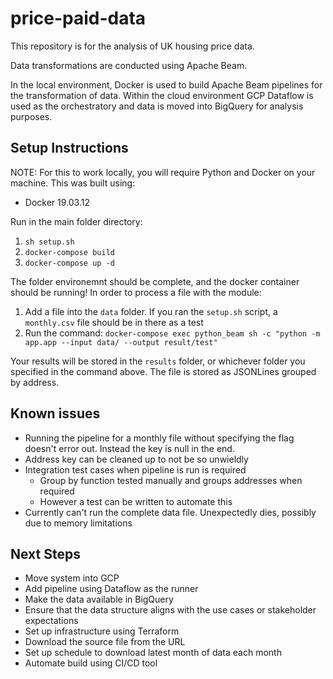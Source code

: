 # price-paid-data

This repository is for the analysis of UK housing price data.

Data transformations are conducted using Apache Beam.

In the local environment, Docker is used to build Apache Beam pipelines for the
transformation of data. Within the cloud environment GCP Dataflow is used as the
orchestratory and data is moved into BigQuery for analysis purposes.

## Setup Instructions

NOTE: For this to work locally, you will require Python and Docker on your
machine. This was built using:
- Docker 19.03.12

Run in the main folder directory:

1. `sh setup.sh`
2. `docker-compose build`
3. `docker-compose up -d`

The folder environemnt should be complete, and the docker container should be
running! In order to process a file with the module:

1. Add a file into the `data` folder. If you ran the `setup.sh` script, a
`monthly.csv` file should be in there as a test
2. Run the command: `docker-compose exec python_beam sh -c "python -m app.app --input data/ --output result/test"`

Your results will be stored in the `results` folder, or whichever folder you
specified in the command above. The file is stored as JSONLines grouped by
address.

## Known issues

- Running the pipeline for a monthly file without specifying the flag doesn't
error out. Instead the key is null in the end.
- Address key can be cleaned up to not be so unwieldly
- Integration test cases when pipeline is run is required
  - Group by function tested manually and groups addresses when required
  - However a test can be written to automate this
- Currently can't run the complete data file. Unexpectedly dies, possibly due
to memory limitations

## Next Steps

- Move system into GCP
- Add pipeline using Dataflow as the runner
- Make the data available in BigQuery
- Ensure that the data structure aligns with the use cases or stakeholder
expectations
- Set up infrastructure using Terraform
- Download the source file from the URL
- Set up schedule to download latest month of data each month
- Automate build using CI/CD tool
